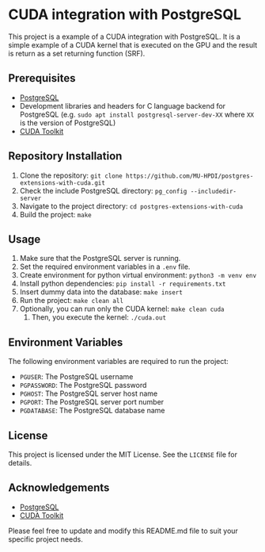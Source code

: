 # CUDA integration with PostgreSQL

This project is a example of a CUDA integration with PostgreSQL. It is a simple example of a CUDA kernel that is executed on the GPU and the result is return as a set returning function (SRF).


## Prerequisites

- [PostgreSQL](https://www.postgresql.org/download/)
- Development libraries and headers for C language backend for PostgreSQL (e.g. `sudo apt install postgresql-server-dev-XX` where `XX` is the version of PostgreSQL)
- [CUDA Toolkit](https://docs.nvidia.com/cuda/cuda-installation-guide-linux/)
## Repository Installation

1. Clone the repository: `git clone https://github.com/MU-HPDI/postgres-extensions-with-cuda.git`
2. Check the include PostgreSQL directory: `pg_config --includedir-server`
3. Navigate to the project directory: `cd postgres-extensions-with-cuda`
4. Build the project: `make`

## Usage

1. Make sure that the PostgreSQL server is running.
2. Set the required environment variables in a `.env` file.
3. Create environment for python virtual environment: `python3 -m venv env`
4. Install python dependencies: `pip install -r requirements.txt`
5. Insert dummy data into the database: `make insert`
6. Run the project: `make clean all`
7. Optionally, you can run only the CUDA kernel: `make clean cuda`
   1. Then, you execute the kernel: `./cuda.out`
## Environment Variables

The following environment variables are required to run the project:

- `PGUSER`: The PostgreSQL username
- `PGPASSWORD`: The PostgreSQL password
- `PGHOST`: The PostgreSQL server host name
- `PGPORT`: The PostgreSQL server port number
- `PGDATABASE`: The PostgreSQL database name

## License

This project is licensed under the MIT License. See the `LICENSE` file for details.

## Acknowledgements

- [PostgreSQL](https://www.postgresql.org/)
- [CUDA Toolkit](https://developer.nvidia.com/cuda-toolkit)

Please feel free to update and modify this README.md file to suit your specific project needs.
